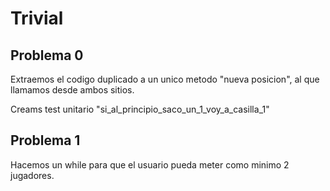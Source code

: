 # Trivial

## Problema 0

Extraemos el codigo duplicado a un unico metodo "nueva posicion",
al que llamamos desde ambos sitios.

Creams test unitario "si_al_principio_saco_un_1_voy_a_casilla_1"

## Problema 1

Hacemos un while para que el usuario pueda meter como minimo 2 jugadores.
